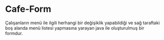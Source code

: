 # Cafe-Form
Çalışanların menü ile ilgili herhangi bir değişiklik yapabildiği ve sağ taraftaki boş alanda menü listesi yapmasına yarayan java ile oluşturulmuş bir formdur.
